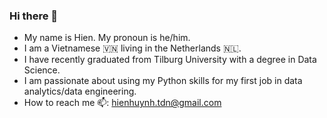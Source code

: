### Hi there 👋

- My name is Hien. My pronoun is he/him.
- I am a Vietnamese 🇻🇳 living in the Netherlands 🇳🇱.
- I have recently graduated from Tilburg University with a degree in Data Science.
- I am passionate about using my Python skills for my first job in data analytics/data engineering.
- How to reach me 📫: hienhuynh.tdn@gmail.com
<!--
**hienhuynhminh/hienhuynhminh** is a ✨ _special_ ✨ repository because its `README.md` (this file) appears on your GitHub profile.

Here are some ideas to get you started:

- 🔭 I’m currently working on ...
- 🌱 I’m currently learning ...
- 👯 I’m looking to collaborate on ...
- 🤔 I’m looking for help with ...
- 💬 Ask me about ...
- 📫 How to reach me: ...
- 😄 Pronouns: ...
- ⚡ Fun fact: ...
-->
